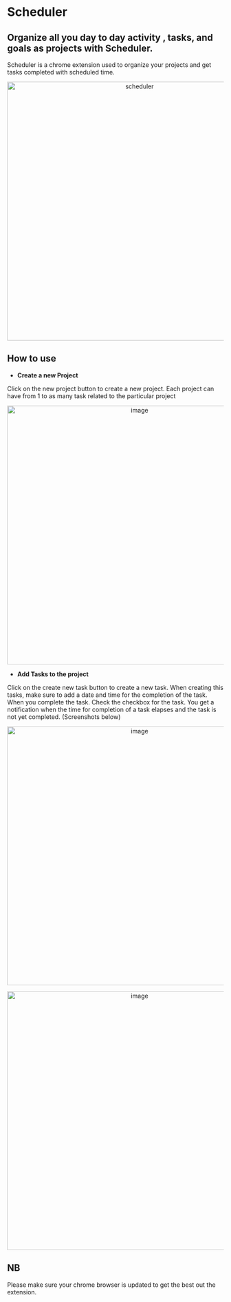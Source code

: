 # Scheduler
## Organize all you day to day activity , tasks, and goals as projects with Scheduler.

Scheduler is a chrome extension used to organize your projects and get tasks completed with scheduled time. 
 <p align='center'>
  <img src='https://res.cloudinary.com/rippletvng/image/upload/v1576700855/Screenshot_66_xklhwj.png' width='600' alt='scheduler'>
  </p>

## How to use
- **Create a new Project**

Click on the new project button to create a new project. Each project can have from 1 to as many task related to the particular project
<p align='center'>
  <img src='https://res.cloudinary.com/rippletvng/image/upload/v1576700919/Screenshot_60_wciyiw.png' width='600' alt='image'>
 </p>
 
 - **Add Tasks to the project**
 
 Click on the create new task button to create a new task. When creating this tasks, make sure to add a date and time for the completion of the task. When you complete the task. Check the checkbox for the task. You get a notification when the time for completion of a task elapses and the task is not yet completed. (Screenshots below)
<p align='center'>
  <img src='https://res.cloudinary.com/rippletvng/image/upload/v1576700928/Screenshot_61_dlfwxk.png' width='600' alt='image'>
 </p>
 <p align='center'>
  <img src='https://res.cloudinary.com/rippletvng/image/upload/v1576700877/Screenshot_64_uvrhxs.png' width='600' alt='image'>
 </p>

## NB
Please make sure your chrome browser is updated to get the best out the extension. 
